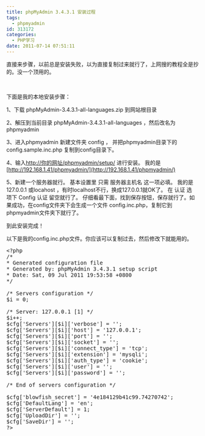 ```yaml
---
title: phpMyAdmin 3.4.3.1 安装过程
tags:
  - phpmyadmin
id: 313172
categories:
  - PHP学习
date: 2011-07-14 07:51:11
---
```


直接来步骤，以前总是安装失败，以为直接复制过来就行了，上网搜的教程全是抄的。没一个顶用的。

<wbr>

下面是我的本地安装步骤：

1、下载 phpMyAdmin-3.4.3.1-all-languages.zip 到网站根目录

2、解压到当前目录 phpMyAdmin-3.4.3.1-all-languages ，然后改名为phpmyadmin

3、进入phpmyadmin 新建文件夹 config ， 并把phpmyadmin目录下的 config.sample.inc.php 复制到config目录下。

4、输入[http://你的网址/phpmyadmin/setup/](http://xn--6qqv5qbo2armh/phpmyadmin/setup/) 进行安装。 我的是 [http://192.168.1.41/phpmyadmin/](http://192.168.1.41/phpmyadmin/)

5、新建一个服务器就行。 基本设置里 只需 服务器主机名 这一项必填。 我的是127.0.0.1 或locahost ，有时localhost不行，换成127.0.0.1就OK了。 在 认证 选 项下 Config 认证 留空就行了。 仔细看最下面，找到保存按钮，保存就行了。如果成功，在config文件夹下会生成一个文件 config.inc.php，复制它到phpmyadmin文件夹下就行了。

到此安装完成！

以下是我<wbr>的config.inc.php文件。你应该可以复制过去，然后修改下就能用的。

<pre>
&lt;?php
/*
* Generated configuration file
* Generated by: phpMyAdmin 3.4.3.1 setup script
* Date: Sat, 09 Jul 2011 19:53:58 +0800
*/

/* Servers configuration */
$i = 0;

/* Server: 127.0.0.1 [1] */
$i++;
$cfg[&#39;Servers&#39;][$i][&#39;verbose&#39;] = &#39;&#39;;
$cfg[&#39;Servers&#39;][$i][&#39;host&#39;] = &#39;127.0.0.1&#39;;
$cfg[&#39;Servers&#39;][$i][&#39;port&#39;] = &#39;&#39;;
$cfg[&#39;Servers&#39;][$i][&#39;socket&#39;] = &#39;&#39;;
$cfg[&#39;Servers&#39;][$i][&#39;connect_type&#39;] = &#39;tcp&#39;;
$cfg[&#39;Servers&#39;][$i][&#39;extension&#39;] = &#39;mysqli&#39;;
$cfg[&#39;Servers&#39;][$i][&#39;auth_type&#39;] = &#39;cookie&#39;;
$cfg[&#39;Servers&#39;][$i][&#39;user&#39;] = &#39;&#39;;
$cfg[&#39;Servers&#39;][$i][&#39;password&#39;] = &#39;&#39;;

/* End of servers configuration */

$cfg[&#39;blowfish_secret&#39;] = &#39;4e184129b41c99.74270742&#39;;
$cfg[&#39;DefaultLang&#39;] = &#39;en&#39;;
$cfg[&#39;ServerDefault&#39;] = 1;
$cfg[&#39;UploadDir&#39;] = &#39;&#39;;
$cfg[&#39;SaveDir&#39;] = &#39;&#39;;
?&gt;

</pre>
